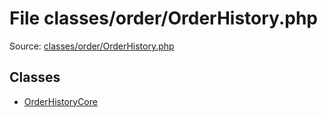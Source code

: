 File classes/order/OrderHistory.php
=========

Source: [classes/order/OrderHistory.php](https://github.com/PrestaShop/PrestaShop/blob/1.5.6.0/classes/order/OrderHistory.php)


Classes
-------

* [OrderHistoryCore](class.OrderHistoryCore.md)


